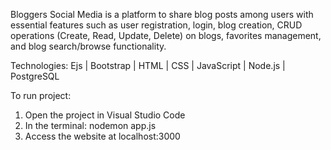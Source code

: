 Bloggers Social Media is a platform to share blog posts among users  with essential features such as user registration, login, blog creation, CRUD operations (Create, Read, Update, Delete) on blogs, favorites management, and blog search/browse functionality.

Technologies: Ejs | Bootstrap | HTML | CSS | JavaScript | Node.js | PostgreSQL

To run project:
1. Open the project in Visual Studio Code
2. In the terminal: nodemon app.js
3. Access the website at localhost:3000
